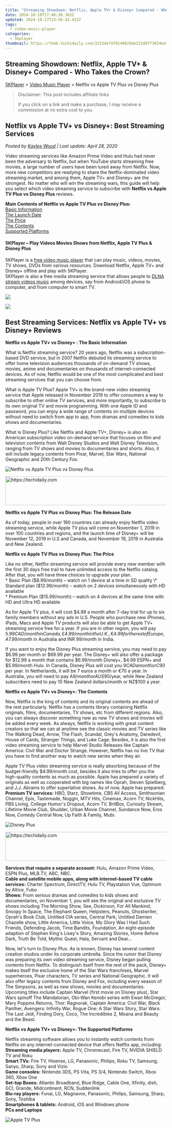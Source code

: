 ```yaml
---
title: "Streaming Showdown: Netflix, Apple TV+ & Disney+ Compared - Who Takes the Crown?"
date: 2024-10-10T17:48:38.362Z
updated: 2024-10-17T23:58:43.432Z
tags:
  - video-music-player
categories:
  - 5kplayer
thumbnail: https://thmb.techidaily.com/3153de74f0140829de221d87f3024edf0be402597c10c002cec7499f13b2deb2.jpg
---
```


## Streaming Showdown: Netflix, Apple TV+ & Disney+ Compared - Who Takes the Crown?

[5KPlayer](https://tools.techidaily.com/5kplayer/products/) \> [Video Music Player](https://tools.techidaily.com/5kplayer/video-music-player/) \> Netflix vs Apple TV Plus vs Disney Plus

>  Disclaimer: This post includes affiliate links
>
>  If you click on a link and make a purchase, I may receive a commission at no extra cost to you.
>

## Netflix vs Apple TV+ vs Disney+: Best Streaming Services

 _Posted by [Kaylee Wood](https://www.quora.com/profile/Amanda-Hu-21) | Last update: April 28, 2020_

Video streaming services like Amazon Prime Video and Hulu had never been the adversary to Netflix, but when YouTube starts streaming free movies, a large number of users have been lured away from Netflix. Now, more new competitors are readying to share the Netflix-dominated video streaming market, and among them, Apple TV+ and Disney+ are the strongest. No matter who will win the streaming wars, this guide will help you select which video streaming service to subscribe with **Netflix vs Apple TV Plus vs Disney Plus** reviews.

**Main Contents of Netflix vs Apple TV Plus vs Disney Plus:**  
[Basic Information](https://tools.techidaily.com/5kplayer/video-music-player/)   
[The Launch Date](https://tools.techidaily.com/5kplayer/video-music-player/)  
[The Price](https://tools.techidaily.com/5kplayer/video-music-player/)  
[The Contents](https://tools.techidaily.com/5kplayer/video-music-player/)  
[Supported Platforms](https://tools.techidaily.com/5kplayer/video-music-player/)

#### 5KPlayer – Play Videos Movies Shows from Netflix, Apple TV Plus & Disney Plus

5KPlayer is a [free video music player](https://tools.techidaily.com/5kplayer/video-music-player/) that can play music, videos, movies, TV shows, DVDs from various resources. Download Netflix, Apple TV+ and Disney+ offline and play with 5KPlayer.  
 5KPlayer is also a free media streaming service that allows people to [DLNA stream videos music](https://tools.techidaily.com/5kplayer/dlna/) among devices, say from Android/iOS phone to computer, and from computer to smart TV.

[![](https://www.5kplayer.com/video-music-player/../img/mac_btn.png)](https://tools.techidaily.com/5kplayer/products/)

  
[![](https://www.5kplayer.com/video-music-player/../img/winx_btn.png)](https://tools.techidaily.com/5kplayer/products/)

## Best Streaming Services: Netflix vs Apple TV+ vs Disney+ Reviews

**Netflix vs Apple TV+ vs Disney+ : The Basic Information**

What is Netflix streaming service? 20 years ago, Netflix was a subscription-based DVD service, but in 2007 Netflix debuted its streaming service to offer home television audiences thousands of on-demand TV shows, movies, anime and documentaries on thousands of internet-connected devices. As of now, Netflix would be one of the most complicated and best streaming services that you can choose from.

What is Apple TV Plus? Apple TV+ is the brand-new video streaming service that Apple released in November 2019 to offer consumers a way to subscribe to other online TV services, and more importantly, to subscribe to its own original TV and movie programming. With one Apple ID and password, you can enjoy a wide range of contents on multiple devices without need to switch from app to app, from dramas and comedies to kids shows and documentaries.

What is Disney Plus? Like Netflix and Apple TV+, Disney+ is also an American subscription video on-demand service that focuses on film and television contents from Walt Disney Studios and Walt Disney Television, ranging from TV shows and movies to documentaries and shorts. Also, it will include legacy contents from Pixar, Marvel, Star Wars, National Geographic and 20th Century Fox.

![Netflix vs Apple TV Plus vs Disney Plus](https://www.5kplayer.com/video-music-player/img/netflix-vs-appletv-plus-vs-disneyplus.jpg) 

<!-- affiliate ads begin -->
<a href="https://aligracehair.sjv.io/c/5597632/1880976/19272" target="_top" id="1880976">
  <img src="//a.impactradius-go.com/display-ad/19272-1880976" border="0" alt="https://techidaily.com" width="728" height="90"/>
</a>
<img height="0" width="0" src="https://aligracehair.sjv.io/i/5597632/1880976/19272" style="position:absolute;visibility:hidden;" border="0" />
<!-- affiliate ads end -->

**Netflix vs Apple TV Plus vs Disney Plus: The Release Date**

As of today, people in over 190 countries can already enjoy Netflix video streaming service, while Apple TV plus will come on November 1, 2019 in over 100 countries and regions, and the launch time of Disney+ will be November 12, 2019 in U.S and Canada, and November 19, 2019 in Australia and New Zealand.

**Netflix vs Apple TV Plus vs Disney Plus: The Price**

Like no other, Netflix streaming service will provide every new member with the first 30 days free trail to have unlimited access to the Netflix catalog. After that, you will have three choices to upgrade your plan.  
 \* Basic Plan ($8.99/month) – watch on 1 device at a time in SD quality  
 \* Standard plan ($12.99/month) – watch on 2 devices simultaneously with HD available  
 \* Premium Plan ($15.99/month) – watch on 4 devices at the same time with HD and Ultra HD available

As for Apple TV plus, it will cost $4.99 a month after 7-day trial for up to six family members without any ads in U.S. People who purchase new iPhones, iPads, Macs and Apple TV products will also be able to get Apple TV+ streaming service free for a year. If you are in other region, you will pay $5.99 CAD/month in Canada, £4.99/month in the U.K., €4.99 for the rest of Europe, A$7.99/month in Australia and INR 99/month in India.

If you want to enjoy the Disney Plus streaming service, you may need to pay $6.99 per month or $69.99 per year. The Disney+ will also offer a package for $12.99 a month that contains $6.99/month Disney+, $4.99 ESPN+ and $5.99/month Hulu. In Canada, Disney Plus will cost you $9 CAD a month or C$90 per year. In Netherlands, it will be 7 euros a month or €70 a year. In Australia, you will need to pay A$9/month or AUS$90/year, while New Zealand subscribers need to pay 10 New Zealand dollars/month or NZ$100 a year.

**Netflix vs Apple TV+ vs Disney+: The Contents**

Now, Netflix is the king of contents and its original contents are ahead of the rest particularly. Netflix has a contents library containing Netflix originals, films, documentaries, TV shows, etc from different regions. Also, you can always discover something new as new TV shows and movies will be added every week. As always, Netflix is working with great content creators so that we can at anytime see the classic movies and TV series like The Walking Dead, Arrow, The Flash, Scandal, Grey's Anatomy, Daredevil, House of Cards, Stranger Things, and Luke Cage. Besides, it is also the first video streaming service to help Marvel Studio Releases like Captain America: Civil War and Doctor Strange. However, Netflix has no live TV that you have to find another way to watch new series when they air.

Apple TV Plus video streaming service is really absorbing because of the budget-friendly $4.99/month cost, besides it also tries to offer you the high-quality contents as much as possible. Apple has prepared a variety of originals as well as cooperated with big names like Oprah, Steven Spielberg, and J.J. Abrams to offer superlative shows. As of now, Apple has prepared:  
**Premium TV services:** HBO, Starz, Showtime, CBS All Access, Smithsonian Channel, Epix, Tastemade, Noggin, MTV Hits, Cinemax, Acorn TV, NickHits, PBS Living, College Humor's Dropout, Acorn TV, BritBox, Curiosity Stream, Lifetime Movie Club, Shudder, Urban Movie Channel, Sundance Now, Eros Now, Comedy Central Now, Up Faith & Family, Mubi.

![Disney Plus](https://www.5kplayer.com/video-music-player/img/disney-plus.jpg) 

<!-- affiliate ads begin -->
<a href="https://appsumo.8odi.net/c/5597632/2111968/7443" target="_top" id="2111968">
  <img src="//a.impactradius-go.com/display-ad/7443-2111968" border="0" alt="https://techidaily.com" width="728" height="90"/>
</a>
<img height="0" width="0" src="https://appsumo.8odi.net/i/5597632/2111968/7443" style="position:absolute;visibility:hidden;" border="0" />
<!-- affiliate ads end -->

**Services that require a separate account:** Hulu, Amazon Prime Video, ESPN Plus, MLB.TV, ABC, NBC.  
**Cable and satellite mobile apps, along with internet-based TV cable services:** Charter Spectrum, DirectTV, Hulu TV, Playstation Vue, Optimum by Altice, Fubo  
**Shows:** From serious dramas and comedies to kids shows and documentaries, on November 1, you will see the original and exclusive TV shows including The Morning Show, See, Dickinson, For All Mankind, Snoopy In Space, The Elephant Queen, Helpsters, Peanuts, Ghostwriter, Oprah's Book Club, Untitled CIA series, Central Park, Untitled Damien Chazelle show, Little America, Little Voice, My Glory Was I Had Such Friends, Defending Jacob, Time Bandits, Foundation, An eight-episode adaption of Stephen King's Lisey's Story, Amazing Stories, Home Before Dark, Truth Be Told, Mythic Quest, Hala, Servant and Dear… 

Now, let's turn to Disney Plus. As is known, Disney has several content creation studios under its corporate umbrella. Since the rumor that Disney was preparing its own video streaming service, Disney began pulling contents from Netflix. To distinguish itself from the rest of the pack, Disney+ makes itself the exclusive home of the Star Wars franchises, Marvel superheroes, Pixar characters, TV series and National Geographic. It will also offer legacy contents from Disney and Fox, including every season of The Simpsons, as well as new shows, movies and documentaries. Upcoming titles include Captain Marvel (first movie on Disney plus), Star Wars spinoff The Mandalorian, Obi-Wan Kenobi series with Ewan McGregor, Mary Poppins Returns, Thor: Ragnorak, Captain America: Civil War, Black Panther, Avengers: Infinity War, Rogue One: A Star Wars Story, Star Wars: The Last Jedi, Finding Dory, Coco, The Incredibles 2, Moana and Beauty and the Beast. 

**Netflix vs Apple TV+ vs Disney+: The Supported Platforms**

Netflix streaming software allows you to instantly watch contents from Netflix on any internet-connected device that offers Netflix app, including:  
**Streaming media players:** Apple TV, Chromecast, Fire TV, NVIDIA SHIELD TV and Roku  
**Smart TVs:** Fire TV, Hisense, LG, Panasonic, Philips, Roku TV, Samsung, Sanyo, Sharp, Sony and Vizio  
**Game consoles:** Nintendo 3DS, PS Vita, PS 3/4, Nintendo Switch, Xbox 360, Xbox One  
**Set-top Boxes:** Atlantic Broadband, Blue Ridge, Cable One, Xfinity, dish, GCI, Grande, Midcontinent, RCN, Suddenlink  
**Blu-ray players:** Funai, LG, Magnavox, Panasonic, Philips, Samsung, Sharp, Sony, Toshiba  
**Smartphones & tablets:** Android, iOS and Windows phone  
**PCs and Laptops**

![Apple TV Plus](https://www.5kplayer.com/video-music-player/img/apple-tv-plus.jpg)

<!-- affiliate ads begin -->
<span id="1531882">
					<video width="864" height="1536" style="cursor:pointer"
           poster="//a.impactradius-go.com/display-clicktoplayimage/1531882.png"
           onclick="if(!this.playClicked){this.play();this.setAttribute('controls',true);this.playClicked=true;}">
	   <source src="//a.impactradius-go.com/display-ad/16446-1531882">
	   <img src="//a.impactradius-go.com/display-clicktoplayimage/1531882.png" style="border: none; height: 100%; width: 100%; object-fit: contain">
	</video>
	<div style="width:540px;text-align:center"><a href="javascript:window.open(decodeURIComponent('https%3A%2F%2Flaganoo.pxf.io%2Fc%2F5597632%2F1531882%2F16446'), '_blank');void(0);">Click here</a></div>
</span>
<img height="0" width="0" src="https://imp.pxf.io/i/5597632/1531882/16446" style="position:absolute;visibility:hidden;" border="0" />
<!-- affiliate ads end -->

Apple TV plus streaming service can be accessed on iPhone, iPad, Apple TV 4K, Apple TV HD, Apple TV (3rd generation), iPod touch, Mac and other platforms including the newest 2019 Samsung smart TVs. It will also be available on LG, Sony, Vizio smart TVs, as well as the popular Roku and Amazon Fire TV. However, there is no Apple TV app for Chromebooks, Windows and Android-based devices, but you can still access the shows through tv.apple.com websites with Safari, Chrome and Firefox on these platforms. Good news is that you can get Apple TV+ streaming service free for a year if you purchase the new iPhone, iPad, iPod touch, Mac or Apple TV in 2019\. Worth mentioning, you have to update your old device to iOS 12.3 or later, tvOS 12.3 or later and macOS Catalina to subscribe to Apple TV plus.

Disney plus will allow for video streaming via the web browser on PCs, and through an app on Apple iOS iPhone iPad and Apple TV, Android mobile devices, Android TV, Chromecast, Roku devices, PlayStation 4 and Xbox One. However, it won't support Amazon devices like Amazon Fire TV when it is launched. On top of that, contents available on Disney+ will also be listed in the Apple TV app.

**Netflix vs Apple TV Plus vs Disney Plus: More to Know**

Based on a study by Streaming Observer compared various streaming content libraries using Rotten Tomatoes scores and found that Netflix has more Certified Fresh movies than Amazon Prime, Hulu, and HBO combined. So as of 2019, Netflix is still the biggest and best video streaming service that you should choose.

But without doubt, Apple TV Plus will be a big competitor to Netflix. Besides, what we have mentioned above, Apple TV+ will also support 4K HDR and Dolby Atmos. If you want to watch the shows offline, you can choose to download them. Within the Apple TV app, you can buy, rent and watch the purchased iTunes contents as well. Audiences worldwide can enjoy Apple TV+ originals subtitled and/or dubbed in nearly 40 languages, including Subtitles for the Deaf and Hard-of-Hearing (SDH) or closed captions. Apple TV+ series and movies will also be available with audio descriptions in eight languages.

Disney Plus also supports HDR and 4K Ultra HD in Dolby Vision, HDR10 and Dolby Atmos immersive audio. Unlimited mobile downloads for offline viewing is another great feature that you can download contents to up to 10 mobile or tablets devices. For users from different regions, this video streaming service will support English, Spanish, French and Dutch languages at launch in both user interface and audio support and subtitles for library contents. If you want to enjoy Disney+ shows with your families, you can create seven user profiles for different members of the household. But different from Netflix's new movie releasing when it staring airing, Disney will offer the resource after the appearance in cinema.

## 5KPlayer – Best Tool to Play & Stream Video Music

5KPlayer is a [free video player](https://tools.techidaily.com/5kplayer/video-music-player/) for Windows 10 and Mac to help people play 4K, HDR, 1080p, etc MP4 MKV FLV etc videos movies without a cost. No matter the files you recorded or downloaded from Dailymotion, Netflix, Apple TV Plus, Disney Plus, etc.

5KPlayer is also a DLNA-compliant software that can be used as a [DLNA player](https://tools.techidaily.com/5kplayer/dlna/), DLNA controller and [DLNA media server](https://tools.techidaily.com/5kplayer/dlna/). When it is a DLNA player, it can receive video music streamings on computer beamed from iPhone and Android mobiles. When you use it as a DLNA controller, it can easily stream movies, music from Windows/Mac to Android TV, smart TV, and other DLNA-certified devices wirelessly. When acting as a DLNA media server, 5KPlayer allows you to [download videos movies](https://tools.techidaily.com/5kplayer/youtube-download/) from Apple TV+, Disney+ and Netflix for streaming among devices.

[![](https://www.5kplayer.com/video-music-player/../img/mac_btn.png)](https://tools.techidaily.com/5kplayer/products/) [![](https://www.5kplayer.com/video-music-player/../img/winx_btn.png)](https://tools.techidaily.com/5kplayer/products/)

<!-- affiliate ads begin -->
<a href="https://appsumo.8odi.net/c/5597632/2037359/7443" target="_top" id="2037359">
  <img src="//a.impactradius-go.com/display-ad/7443-2037359" border="0" alt="https://techidaily.com" width="728" height="90"/>
</a>
<img height="0" width="0" src="https://appsumo.8odi.net/i/5597632/2037359/7443" style="position:absolute;visibility:hidden;" border="0" />
<!-- affiliate ads end -->

<ins class="adsbygoogle"
     style="display:block"
     data-ad-format="autorelaxed"
     data-ad-client="ca-pub-7571918770474297"
     data-ad-slot="1223367746"></ins>

<ins class="adsbygoogle"
     style="display:block"
     data-ad-client="ca-pub-7571918770474297"
     data-ad-slot="8358498916"
     data-ad-format="auto"
     data-full-width-responsive="true"></ins>

<span class="atpl-alsoreadstyle">Also read:</span>
<div><ul>
<li><a href="https://facebook-video-content.techidaily.com/new-2024-approved-exiting-facebook-livestreams-device-specific-methods/"><u>[New] 2024 Approved Exiting Facebook Livestreams Device-Specific Methods</u></a></li>
<li><a href="https://facebook-videos.techidaily.com/updated-2024-approved-swiftly-remove-live-videos-on-social-platforms/"><u>[Updated] 2024 Approved Swiftly Remove Live Videos on Social Platforms</u></a></li>
<li><a href="https://video-capture.techidaily.com/2024-approved-streamlined-screencasting-experts-top-recommendations/"><u>2024 Approved Streamlined Screencasting Experts' Top Recommendations</u></a></li>
<li><a href="https://buynow-info.techidaily.com/dont-miss-out-premium-offers-for-tribit-sound-systems-and-headsets-this-black-friday/"><u>Don't Miss Out! Premium Offers for Tribit Sound Systems and Headsets This Black Friday</u></a></li>
<li><a href="https://tech-savvy.techidaily.com/elevated-expertise-is-copilot-pro-right-for-you/"><u>Elevated Expertise - Is Copilot Pro Right for You?</u></a></li>
<li><a href="https://android-pokemon-go.techidaily.com/hacks-to-do-pokemon-go-trainer-battles-for-motorola-moto-g73-5g-drfone-by-drfone-virtual-android/"><u>Hacks to do pokemon go trainer battles For Motorola Moto G73 5G | Dr.fone</u></a></li>
<li><a href="https://youtube-webster.techidaily.com/o-turn-video-soundtracks-into-audible-files-for-2024/"><u>How to Turn Video Soundtracks Into Audible Files for 2024</u></a></li>
<li><a href="https://screen-mirror.techidaily.com/in-2024-how-to-mirror-apple-iphone-13-mini-to-windows-10-drfone-by-drfone-ios/"><u>In 2024, How to Mirror Apple iPhone 13 mini to Windows 10? | Dr.fone</u></a></li>
<li><a href="https://video-ai-editor.techidaily.com/smooth-mkv-video-playback-converting-files-for-optimal-ipad-compatibility/"><u>Smooth MKV Video Playback: Converting Files for Optimal iPad Compatibility</u></a></li>
<li><a href="https://video-ai-editor.techidaily.com/step-by-step-guide-reducing-the-frame-rate-of-hfr-content-with-ease/"><u>Step-by-Step Guide: Reducing the Frame Rate of HFR Content with Ease</u></a></li>
<li><a href="https://video-ai-editor.techidaily.com/step-by-step-instructions-for-burning-playable-dvds-plus-top-tips-for-efficiently-ripping-dvd-content/"><u>Step-by-Step Instructions for Burning Playable DVDs + Top Tips for Efficiently Ripping DVD Content</u></a></li>
<li><a href="https://video-ai-editor.techidaily.com/the-ultimate-selection-top-6-free-android-apps-for-endless-movie-entertainment/"><u>The Ultimate Selection: Top 6 Free Android Apps for Endless Movie Entertainment</u></a></li>
<li><a href="https://video-ai-editor.techidaily.com/top-11-video-transcoding-tools-for-windows-users-desktop-apps-and-web-services/"><u>Top 11 Video Transcoding Tools for Windows Users: Desktop Apps & Web Services</u></a></li>
<li><a href="https://screen-activity-recording.techidaily.com/top-6-techniques-for-capturing-your-minecraft-adventures-for-2024/"><u>Top 6 Techniques for Capturing Your Minecraft Adventures for 2024</u></a></li>
<li><a href="https://video-ai-editor.techidaily.com/trouble-free-guide-mastering-the-art-of-playing-dvds-on-your-pc/"><u>Trouble-Free Guide: Mastering the Art of Playing DVDs on Your PC</u></a></li>
<li><a href="https://video-ai-editor.techidaily.com/troubleshooting-and-fixing-h265-playback-problems-on-your-roku-device-step-by-step-guide/"><u>Troubleshooting and Fixing H.265 Playback Problems on Your Roku Device - Step-by-Step Guide</u></a></li>
<li><a href="https://video-ai-editor.techidaily.com/ultimate-guide-cropping-your-videos-with-ease-using-openshot/"><u>Ultimate Guide: Cropping Your Videos with Ease Using OpenShot</u></a></li>
</ul></div>

